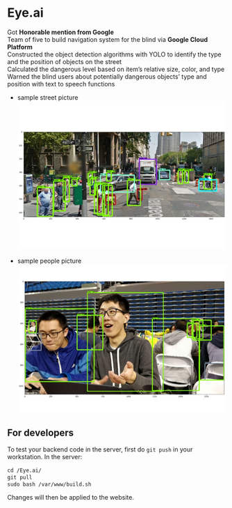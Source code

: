 # Eye.ai
Got **Honorable mention from Google**  
Team of five to build navigation system for the blind via **Google Cloud Platform**  
Constructed the object detection algorithms with YOLO to identify the type and the position of objects on the street  
Calculated the dangerous level based on item’s relative size, color, and type  
Warned the blind users about potentially dangerous objects’ type and position with text to speech functions  

* sample street picture 
![sample street picture](https://github.com/KCFindstr/Eye.ai/blob/master/Image/street.jpg)

* sample people picture  
![sample people picture](https://github.com/KCFindstr/Eye.ai/blob/master/Image/people.jpg)

## For developers
To test your backend code in the server, first do `git push` in your workstation.
In the server:
```
cd /Eye.ai/
git pull
sudo bash /var/www/build.sh
```
Changes will then be applied to the website.
